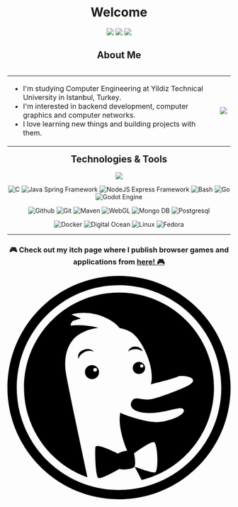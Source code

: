 <h1 align="center">Welcome</h1>

<p align="center">
<a href="https://www.linkedin.com/in/umut-sevdi/">
<img src="https://img.shields.io/badge/linkedin-%230077B5.svg?&style=for-the-badge&logo=linkedin&logoColor=white"></a>
<a href="mailto:sevdiumut@protonmail.com">
<img src="https://img.shields.io/badge/Protonmail-%23292536.svg?&style=for-the-badge&logo=protonmail&logoColor=white"></a>
<a href="mailto:sevdiumut@gmail.com">
<img src="https://img.shields.io/badge/Gmail-%234E34A7.svg?&style=for-the-badge&logo=google&logoColor=white"></a>
</p>
<h2 align="center">About Me</h2>
<table align="left">
<tr><td><ul>
  <li>I'm studying Computer Engineering at Yildiz Technical University in Istanbul, Turkey.</li>
  <li> I'm interested in backend development, computer graphics and computer networks.</li>
  <li> I love learning new things and building projects with them.</li>
</ul> </td><td>
    <img href="https://github.com/umutsevdi" src="https://github-readme-stats.vercel.app/api?username=umutsevdi&show_icons=true&count_private=true&theme=tokyonight&include_all_commits=true">
</td></tr></table>
<h2 align="center">Technologies & Tools</h2>

<p align="center">
<img href="https://github.com/umutsevdi" src="https://github-readme-stats.vercel.app/api/top-langs/?username=umutsevdi&layout=compact&theme=tokyonight&langs_count=8">
</p>

<p align="center">
<img src="https://img.shields.io/badge/C--%233?&style=flat-square&logo=cplusplus&color=grey" title=C>
<img src="https://img.shields.io/badge/Java--%233?&style=flat-square&logo=java&color=b07219" title="Java Spring Framework">
<img src="https://img.shields.io/badge/NodeJS--%233?&style=flat-square&logo=javascript&color=f1e05a" title="NodeJS Express Framework">
<img src="https://img.shields.io/badge/Shell--%233?&style=flat-square&logo=gnubash&color=4EAA25" title=Bash>

<img src="https://img.shields.io/badge/Go--%233?&style=flat-square&logo=Go&color=375eab" title=Go>
<img src="https://img.shields.io/badge/Godot--%233?&style=flat-square&logo=gd&color=355570" title="Godot Engine">
<p align="center">
<img src="https://img.icons8.com/material-outlined/30/github.png" title="Github">
<img src="https://img.icons8.com/color/30/git.png" title="Git">
<img src="https://img.icons8.com/ios/30/2A9356/maven-ios.png" title="Maven">
<img src="https://img.icons8.com/40/3d9970/webgl.png" title="WebGL">
<img src="https://img.icons8.com/color/30/mongodb.png" title="Mongo DB">
<img src="https://img.icons8.com/color/30/postgresql.png" title="Postgresql">
<p align="center">
<img src="https://img.icons8.com/color/30/docker.png" title="Docker">
<img src="https://img.icons8.com/windows/30/3459DB/digital-ocean.png" title="Digital Ocean">
<img src="https://img.icons8.com/color/30/linux.png" title="Linux">
<img src="https://img.icons8.com/windows/30/60467a/fedora.png" title="Fedora">

--- 

<h3 align="center">🎮 Check out my itch page where I publish browser games and applications from</span> <a href="https://umutsevdi.itch.io/"> here! 🎮</a></h3>

<svg role="img" viewBox="0 0 24 24" xmlns="http://www.w3.org/2000/svg"><title>DuckDuckGo</title><path d="M12 0C5.373 0 0 5.373 0 12s5.373 12 12 12 12-5.373 12-12S18.627 0 12 0zm0 23C5.925 23 1 18.074 1 12S5.926 1 12 1s11 4.925 11 11-4.925 11-11 11zm10.219-11c0 4.805-3.317 8.833-7.786 9.925-.27-.521-.53-1.017-.749-1.438.645.249 1.93.718 2.208.615.376-.144.282-3.149-.14-3.245-.338-.075-1.632.837-2.141 1.209l.034.156c.078.397.144.993.03 1.247-.001.004-.002.01-.004.013a.218.218 0 0 1-.068.088c-.284.188-1.081.284-1.503.188a.516.516 0 0 1-.064-.02c-.694.396-2.01 1.109-2.25.971-.329-.188-.377-2.676-.329-3.288.035-.46 1.653.286 2.442.679.174-.163.602-.272.98-.31-.57-1.389-.99-2.977-.733-4.105 0 .002.002.002.002.002.356.248 2.73 1.05 3.91 1.027 1.18-.024 3.114-.743 2.903-1.323-.212-.58-2.135.51-4.142.324-1.486-.138-1.748-.804-1.42-1.29.414-.611 1.168.116 2.411-.256 1.245-.371 2.987-1.035 3.632-1.397 1.494-.833-.625-1.177-1.125-.947-.474.22-2.123.637-2.889.82.428-1.516-.603-4.149-1.757-5.3-.376-.376-.951-.612-1.603-.736-.25-.344-.654-.671-1.225-.977a5.772 5.772 0 0 0-3.595-.584l-.024.004-.034.004.004.002c-.148.028-.237.08-.357.098.148.016.705.276 1.057.418-.174.068-.412.108-.596.184a.828.828 0 0 0-.204.056c-.173.08-.303.375-.3.515.84-.086 2.082-.026 2.991.246-.644.09-1.235.258-1.661.482-.016.008-.03.018-.048.028-.054.02-.106.042-.152.066-1.367.72-1.971 2.405-1.611 4.424.323 1.824 1.665 8.088 2.29 11.064-3.973-1.4-6.822-5.186-6.822-9.639C1.781 6.356 6.356 1.781 12 1.781S22.219 6.356 22.219 12zM9.095 9.581a.758.758 0 1 0 0 1.516.758.758 0 0 0 0-1.516zm.338.702a.196.196 0 1 1 0-.392.196.196 0 0 1 0 .392zm4.724-1.043a.65.65 0 1 0 0 1.299.65.65 0 0 0 0-1.3zm.29.601a.168.168 0 1 1 0-.336.168.168 0 0 1 0 .336zM9.313 8.146s-.571-.26-1.125.09c-.554.348-.534.704-.534.704s-.294-.656.49-.978c.786-.32 1.17.184 1.17.184zm5.236-.052s-.41-.234-.73-.23c-.654.008-.831.296-.831.296s.11-.688.945-.55a.84.84 0 0 1 .616.484z"/></svg>
